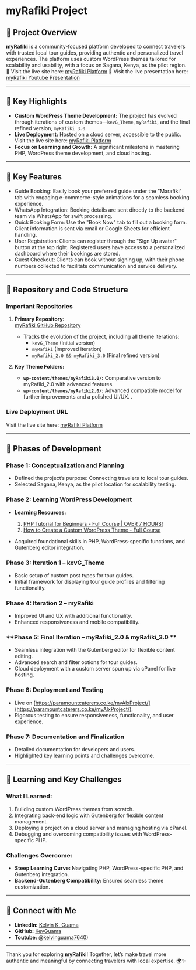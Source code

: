 # myRafiki Project  

## 🚀 Project Overview  

**myRafiki** is a community-focused platform developed to connect travelers with trusted local tour guides, providing authentic and personalized travel experiences. The platform uses custom WordPress themes tailored for scalability and usability, with a focus on Sagana, Kenya, as the pilot region.  
📌 Visit the live site here: [myRafiki Platform](https://paramountcaterers.co.ke/myAlxProject/)
📌 Visit the live presentation here: [myRafiki Youtube Presentation](https://youtu.be/0EkSqqExDyE)

---

## 🌟 Key Highlights  

- **Custom WordPress Theme Development:** The project has evolved through iterations of custom themes—`kevG_Theme`, `myRafiki`, and the final refined version, `myRafiki_3.0`.  
- **Live Deployment:** Hosted on a cloud server, accessible to the public. Visit the live site here: [myRafiki Platform](https://paramountcaterers.co.ke/myAlxProject/)   
- **Focus on Learning and Growth:** A significant milestone in mastering PHP, WordPress theme development, and cloud hosting.  

---

## 🌟 Key Features  

- Guide Booking: Easily book your preferred guide under the "Marafiki" tab with engaging e-commerce-style animations for a seamless booking experience.
- WhatsApp Integration: Booking details are sent directly to the backend team via WhatsApp for swift processing.
- Quick Booking Form: Use the "Book Now" tab to fill out a booking form. Client information is sent via email or Google Sheets for efficient handling.
- User Registration: Clients can register through the "Sign Up avatar" button at the top right. Registered users have access to a personalized dashboard where their bookings are stored.
- Guest Checkout: Clients can book without signing up, with their phone numbers collected to facilitate communication and service delivery.

---


## 📂 Repository and Code Structure  

### **Important Repositories**  

1. **Primary Repository:**  
   [myRafiki GitHub Repository](https://github.com/KevGuama/myRafiki/tree/main/wp-content/themes/kevG_Theme)  
   - Tracks the evolution of the project, including all theme iterations:  
     - `kevG_Theme` (Initial version)  
     - `myRafiki` (Improved iteration)  
     - `myRafiki_2.0 && myRafiki_3.0` (Final refined version)  

2. **Key Theme Folders:**  
   - **`wp-content/themes/myRafiki3.0/`:** Comparative version to myRafiki_2.0 with advanced features. 
   - **`wp-content/themes/myRafiki2.0/`:** Advanced compatible model for further improvements and a polished UI/UX. .  

### **Live Deployment URL**  
Visit the live site here: [myRafiki Platform](https://paramountcaterers.co.ke/myAlxProject/)  

---

## 🔨 Phases of Development  

### **Phase 1: Conceptualization and Planning**  
- Defined the project’s purpose: Connecting travelers to local tour guides.  
- Selected Sagana, Kenya, as the pilot location for scalability testing.  

### **Phase 2: Learning WordPress Development**  
- **Learning Resources:**  
  1. [PHP Tutorial for Beginners - Full Course | OVER 7 HOURS!](https://youtu.be/t0syDUSbdfE?si=6jtdtz8gJOSvgval)  
  2. [How to Create a Custom WordPress Theme - Full Course](https://youtu.be/-h7gOJbIpmo?si=vZrcyUCiLMpaKe-X)  

- Acquired foundational skills in PHP, WordPress-specific functions, and Gutenberg editor integration.  

### **Phase 3: Iteration 1 – kevG_Theme**  
- Basic setup of custom post types for tour guides.  
- Initial framework for displaying tour guide profiles and filtering functionality.  

### **Phase 4: Iteration 2 – myRafiki**  
- Improved UI and UX with additional functionality.  
- Enhanced responsiveness and mobile compatibility.  

### **Phase 5: Final Iteration – myRafiki_2.0 & myRafiki_3.0 **  
- Seamless integration with the Gutenberg editor for flexible content editing.  
- Advanced search and filter options for tour guides.  
- Cloud deployment with a custom server spun up via cPanel for live hosting.  

### **Phase 6: Deployment and Testing**  
- Live on [https://paramountcaterers.co.ke/myAlxProject/](https://paramountcaterers.co.ke/myAlxProject/).  
- Rigorous testing to ensure responsiveness, functionality, and user experience.  

### **Phase 7: Documentation and Finalization**  
- Detailed documentation for developers and users.  
- Highlighted key learning points and challenges overcome.  

---

## 📘 Learning and Key Challenges  

### **What I Learned:**  
1. Building custom WordPress themes from scratch.  
2. Integrating back-end logic with Gutenberg for flexible content management.  
3. Deploying a project on a cloud server and managing hosting via cPanel.  
4. Debugging and overcoming compatibility issues with WordPress-specific PHP.  

### **Challenges Overcome:**  
- **Steep Learning Curve:** Navigating PHP, WordPress-specific PHP, and Gutenberg integration.  
- **Backend-Gutenberg Compatibility:** Ensured seamless theme customization.  

---

## 🤝 Connect with Me  

- **LinkedIn:** [Kelvin K. Guama](https://www.linkedin.com/in/kelvin-k-guama)  
- **GitHub:** [KevGuama](https://github.com/KevGuama)
- **Toutube:** [@kelvinguama7640](https://youtu.be/0EkSqqExDyE))

---

Thank you for exploring **myRafiki**! Together, let’s make travel more authentic and meaningful by connecting travelers with local expertise. 🌍✨
